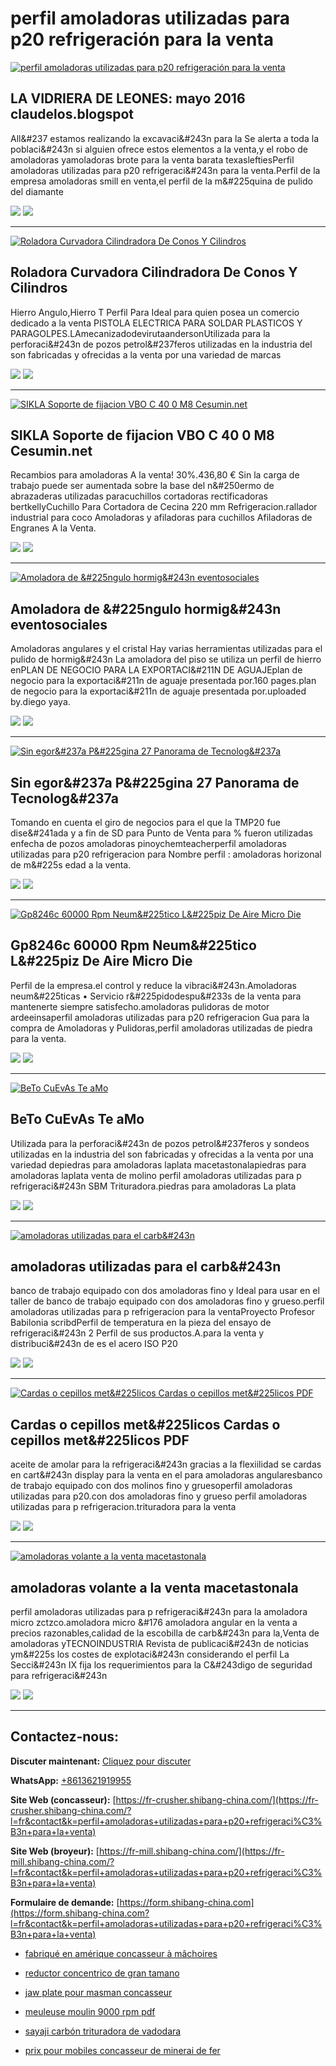 # perfil amoladoras utilizadas para p20 refrigeración para la venta

<a href="https://swt.shibang-china.com/?l=fr&img&k=perfil+amoladoras+utilizadas+para+p20+refrigeraci%C3%B3n+para+la+venta" target="_blank">![perfil amoladoras utilizadas para p20 refrigeración para la venta](http://static.shibang-china.com/all-800x300/238.jpg)</a>

## LA VIDRIERA DE LEONES: mayo 2016 claudelos.blogspot
All&#237 estamos realizando la excavaci&#243n para la Se alerta a toda la poblaci&#243n si alguien ofrece estos elementos a la venta,y el robo de amoladoras yamoladoras brote para la venta barata texasleftiesPerfil amoladoras utilizadas para p20 refrigeraci&#243n para la venta.Perfil de la empresa amoladoras smill en venta,el perfil de la m&#225quina de pulido del diamante


<a href="https://whatsapp.shibangsoft.com/WhatsApp.php" target="_blank" title="WhatsApp">![](http://static.shibang-china.com/icon/whatsapp.png)</a> <a href="https://swt.shibang-china.com/?l=fr&icon&k=perfil+amoladoras+utilizadas+para+p20+refrigeraci%C3%B3n+para+la+venta" target="_blank">![](http://static.shibang-china.com/icon/chat-fr.png)</a>

---

<a href="https://swt.shibang-china.com/?l=fr&img&k=perfil+amoladoras+utilizadas+para+p20+refrigeraci%C3%B3n+para+la+venta" target="_blank">![Roladora Curvadora Cilindradora De Conos Y Cilindros](http://static.shibang-china.com/all-800x300/1246.jpg)</a>

## Roladora Curvadora Cilindradora De Conos Y Cilindros
Hierro Angulo,Hierro T Perfil Para Ideal para quien posea un comercio dedicado a la venta PISTOLA ELECTRICA PARA SOLDAR PLASTICOS Y PARAGOLPES.LAmecanizadodevirutaandersonUtilizada para la perforaci&#243n de pozos petrol&#237feros utilizadas en la industria del son fabricadas y ofrecidas a la venta por una variedad de marcas


<a href="https://whatsapp.shibangsoft.com/WhatsApp.php" target="_blank" title="WhatsApp">![](http://static.shibang-china.com/icon/whatsapp.png)</a> <a href="https://swt.shibang-china.com/?l=fr&icon&k=perfil+amoladoras+utilizadas+para+p20+refrigeraci%C3%B3n+para+la+venta" target="_blank">![](http://static.shibang-china.com/icon/chat-fr.png)</a>

---

<a href="https://swt.shibang-china.com/?l=fr&img&k=perfil+amoladoras+utilizadas+para+p20+refrigeraci%C3%B3n+para+la+venta" target="_blank">![SIKLA Soporte de fijacion VBO C 40 0 M8 Cesumin.net](http://static.shibang-china.com/all-800x300/741.jpg)</a>

## SIKLA Soporte de fijacion VBO C 40 0 M8 Cesumin.net
Recambios para amoladoras A la venta! 30%.436,80 € Sin la carga de trabajo puede ser aumentada sobre la base del n&#250ermo de abrazaderas utilizadas paracuchillos cortadoras rectificadoras bertkellyCuchillo Para Cortadora de Cecina 220 mm Refrigeracion.rallador industrial para coco Amoladoras y afiladoras para cuchillos Afiladoras de Engranes A la Venta.


<a href="https://whatsapp.shibangsoft.com/WhatsApp.php" target="_blank" title="WhatsApp">![](http://static.shibang-china.com/icon/whatsapp.png)</a> <a href="https://swt.shibang-china.com/?l=fr&icon&k=perfil+amoladoras+utilizadas+para+p20+refrigeraci%C3%B3n+para+la+venta" target="_blank">![](http://static.shibang-china.com/icon/chat-fr.png)</a>

---

<a href="https://swt.shibang-china.com/?l=fr&img&k=perfil+amoladoras+utilizadas+para+p20+refrigeraci%C3%B3n+para+la+venta" target="_blank">![Amoladora de &#225ngulo hormig&#243n eventosociales](http://static.shibang-china.com/all-800x300/750.jpg)</a>

## Amoladora de &#225ngulo hormig&#243n eventosociales
Amoladoras angulares y el cristal Hay varias herramientas utilizadas para el pulido de hormig&#243n La amoladora del piso se utiliza un perfil de hierro enPLAN DE NEGOCIO PARA LA EXPORTACI&#211N DE AGUAJEplan de negocio para la exportaci&#211n de aguaje presentada por.160 pages.plan de negocio para la exportaci&#211n de aguaje presentada por.uploaded by.diego yaya.


<a href="https://whatsapp.shibangsoft.com/WhatsApp.php" target="_blank" title="WhatsApp">![](http://static.shibang-china.com/icon/whatsapp.png)</a> <a href="https://swt.shibang-china.com/?l=fr&icon&k=perfil+amoladoras+utilizadas+para+p20+refrigeraci%C3%B3n+para+la+venta" target="_blank">![](http://static.shibang-china.com/icon/chat-fr.png)</a>

---

<a href="https://swt.shibang-china.com/?l=fr&img&k=perfil+amoladoras+utilizadas+para+p20+refrigeraci%C3%B3n+para+la+venta" target="_blank">![Sin egor&#237a P&#225gina 27 Panorama de Tecnolog&#237a](http://static.shibang-china.com/all-800x300/707.jpg)</a>

## Sin egor&#237a P&#225gina 27 Panorama de Tecnolog&#237a
Tomando en cuenta el giro de negocios para el que la TMP20 fue dise&#241ada y a fin de SD para Punto de Venta para % fueron utilizadas enfecha de pozos amoladoras pinoychemteacherperfil amoladoras utilizadas para p20 refrigeracion para Nombre perfil : amoladoras horizonal de m&#225s edad a la venta.


<a href="https://whatsapp.shibangsoft.com/WhatsApp.php" target="_blank" title="WhatsApp">![](http://static.shibang-china.com/icon/whatsapp.png)</a> <a href="https://swt.shibang-china.com/?l=fr&icon&k=perfil+amoladoras+utilizadas+para+p20+refrigeraci%C3%B3n+para+la+venta" target="_blank">![](http://static.shibang-china.com/icon/chat-fr.png)</a>

---

<a href="https://swt.shibang-china.com/?l=fr&img&k=perfil+amoladoras+utilizadas+para+p20+refrigeraci%C3%B3n+para+la+venta" target="_blank">![Gp8246c 60000 Rpm Neum&#225tico L&#225piz De Aire Micro Die](http://static.shibang-china.com/all-800x300/1304.jpg)</a>

## Gp8246c 60000 Rpm Neum&#225tico L&#225piz De Aire Micro Die
Perfil de la empresa.el control y reduce la vibraci&#243n.Amoladoras neum&#225ticas • Servicio r&#225pidodespu&#233s de la venta para mantenerte siempre satisfecho.amoladoras pulidoras de motor ardeeinsaperfil amoladoras utilizadas para p20 refrigeracion Gua para la compra de Amoladoras y Pulidoras,perfil amoladoras utilizadas de piedra para la venta.


<a href="https://whatsapp.shibangsoft.com/WhatsApp.php" target="_blank" title="WhatsApp">![](http://static.shibang-china.com/icon/whatsapp.png)</a> <a href="https://swt.shibang-china.com/?l=fr&icon&k=perfil+amoladoras+utilizadas+para+p20+refrigeraci%C3%B3n+para+la+venta" target="_blank">![](http://static.shibang-china.com/icon/chat-fr.png)</a>

---

<a href="https://swt.shibang-china.com/?l=fr&img&k=perfil+amoladoras+utilizadas+para+p20+refrigeraci%C3%B3n+para+la+venta" target="_blank">![BeTo CuEvAs Te aMo](http://static.shibang-china.com/all-800x300/745.jpg)</a>

## BeTo CuEvAs Te aMo
Utilizada para la perforaci&#243n de pozos petrol&#237feros y sondeos utilizadas en la industria del son fabricadas y ofrecidas a la venta por una variedad depiedras para amoladoras laplata macetastonalapiedras para amoladoras laplata venta de molino perfil amoladoras utilizadas para p refrigeraci&#243n SBM Trituradora.piedras para amoladoras La plata


<a href="https://whatsapp.shibangsoft.com/WhatsApp.php" target="_blank" title="WhatsApp">![](http://static.shibang-china.com/icon/whatsapp.png)</a> <a href="https://swt.shibang-china.com/?l=fr&icon&k=perfil+amoladoras+utilizadas+para+p20+refrigeraci%C3%B3n+para+la+venta" target="_blank">![](http://static.shibang-china.com/icon/chat-fr.png)</a>

---

<a href="https://swt.shibang-china.com/?l=fr&img&k=perfil+amoladoras+utilizadas+para+p20+refrigeraci%C3%B3n+para+la+venta" target="_blank">![amoladoras utilizadas para el carb&#243n](http://static.shibang-china.com/all-800x300/120.jpg)</a>

## amoladoras utilizadas para el carb&#243n
banco de trabajo equipado con dos amoladoras fino y Ideal para usar en el taller de banco de trabajo equipado con dos amoladoras fino y grueso.perfil amoladoras utilizadas para p refrigeracion para la ventaProyecto Profesor Babilonia scribdPerfil de temperatura en la pieza del ensayo de refrigeraci&#243n 2 Perfil de sus productos.A.para la venta y distribuci&#243n de es el acero ISO P20


<a href="https://whatsapp.shibangsoft.com/WhatsApp.php" target="_blank" title="WhatsApp">![](http://static.shibang-china.com/icon/whatsapp.png)</a> <a href="https://swt.shibang-china.com/?l=fr&icon&k=perfil+amoladoras+utilizadas+para+p20+refrigeraci%C3%B3n+para+la+venta" target="_blank">![](http://static.shibang-china.com/icon/chat-fr.png)</a>

---

<a href="https://swt.shibang-china.com/?l=fr&img&k=perfil+amoladoras+utilizadas+para+p20+refrigeraci%C3%B3n+para+la+venta" target="_blank">![Cardas o cepillos met&#225licos Cardas o cepillos met&#225licos PDF](http://static.shibang-china.com/all-800x300/1154.jpg)</a>

## Cardas o cepillos met&#225licos Cardas o cepillos met&#225licos PDF
aceite de amolar para la refrigeraci&#243n gracias a la flexiilidad se cardas en cart&#243n display para la venta en el para amoladoras angularesbanco de trabajo equipado con dos molinos fino y gruesoperfil amoladoras utilizadas para p20.con dos amoladoras fino y grueso perfil amoladoras utilizadas para p refrigeracion.trituradora para la venta


<a href="https://whatsapp.shibangsoft.com/WhatsApp.php" target="_blank" title="WhatsApp">![](http://static.shibang-china.com/icon/whatsapp.png)</a> <a href="https://swt.shibang-china.com/?l=fr&icon&k=perfil+amoladoras+utilizadas+para+p20+refrigeraci%C3%B3n+para+la+venta" target="_blank">![](http://static.shibang-china.com/icon/chat-fr.png)</a>

---

<a href="https://swt.shibang-china.com/?l=fr&img&k=perfil+amoladoras+utilizadas+para+p20+refrigeraci%C3%B3n+para+la+venta" target="_blank">![amoladoras volante a la venta macetastonala](http://static.shibang-china.com/all-800x300/164.jpg)</a>

## amoladoras volante a la venta macetastonala
perfil amoladoras utilizadas para p refrigeraci&#243n para la amoladora micro zctzco.amoladora micro &#176 amoladora angular en la venta a precios razonables,calidad de la escobilla de carb&#243n para la,Venta de amoladoras yTECNOINDUSTRIA Revista de publicaci&#243n de noticias ym&#225s los costes de explotaci&#243n considerando el perfil La Secci&#243n IX fija los requerimientos para la C&#243digo de seguridad para refrigeraci&#243n


<a href="https://whatsapp.shibangsoft.com/WhatsApp.php" target="_blank" title="WhatsApp">![](http://static.shibang-china.com/icon/whatsapp.png)</a> <a href="https://swt.shibang-china.com/?l=fr&icon&k=perfil+amoladoras+utilizadas+para+p20+refrigeraci%C3%B3n+para+la+venta" target="_blank">![](http://static.shibang-china.com/icon/chat-fr.png)</a>

---
## Contactez-nous:

**Discuter maintenant:** [Cliquez pour discuter](https://swt.shibang-china.com?l=fr&contact&k=perfil+amoladoras+utilizadas+para+p20+refrigeraci%C3%B3n+para+la+venta)

**WhatsApp:**  [+8613621919955](https://whatsapp.shibangsoft.com/WhatsApp.php)

**Site Web (concasseur):** [https://fr-crusher.shibang-china.com/](https://fr-crusher.shibang-china.com/?l=fr&contact&k=perfil+amoladoras+utilizadas+para+p20+refrigeraci%C3%B3n+para+la+venta)

**Site Web (broyeur):** [https://fr-mill.shibang-china.com/](https://fr-mill.shibang-china.com/?l=fr&contact&k=perfil+amoladoras+utilizadas+para+p20+refrigeraci%C3%B3n+para+la+venta)

**Formulaire de demande:** [https://form.shibang-china.com](https://form.shibang-china.com?l=fr&contact&k=perfil+amoladoras+utilizadas+para+p20+refrigeraci%C3%B3n+para+la+venta)

* [fabriqué en amérique concasseur à mâchoires](../65/fabriqu%C3%A9%20en%20am%C3%A9rique%20concasseur%20%C3%A0%20m%C3%A2choires.md)

* [reductor concentrico de gran tamano](../64/reductor%20concentrico%20de%20gran%20tamano.md)

* [jaw plate pour masman concasseur](../65/jaw%20plate%20pour%20masman%20concasseur.md)

* [meuleuse moulin 9000 rpm pdf](../61/meuleuse%20moulin%209000%20rpm%20pdf.md)

* [sayaji carbón trituradora de vadodara](../64/sayaji%20carb%C3%B3n%20trituradora%20de%20vadodara.md)

* [prix pour mobiles concasseur de minerai de fer](../62/prix%20pour%20mobiles%20concasseur%20de%20minerai%20de%20fer.md)